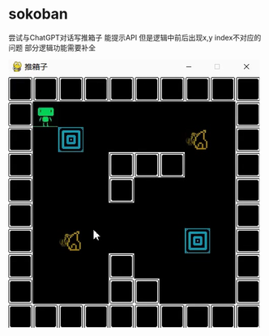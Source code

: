 # sokoban

尝试与ChatGPT对话写推箱子
能提示API
但是逻辑中前后出现x,y index不对应的问题
部分逻辑功能需要补全

![](https://github.com/Louis24/sokoban/blob/main/Img.jpg)
